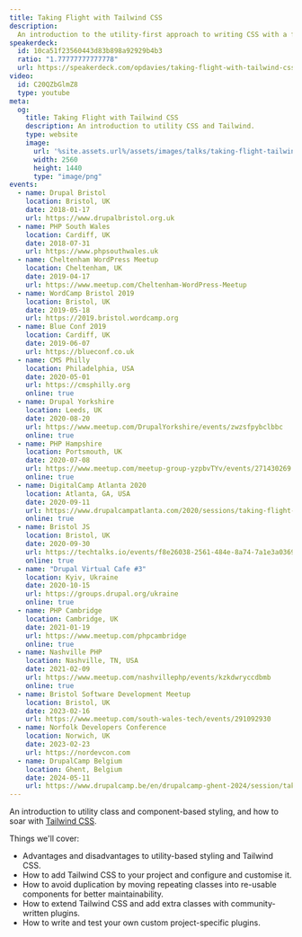 ```yaml
---
title: Taking Flight with Tailwind CSS
description:
  An introduction to the utility-first approach to writing CSS with a focus on the Tailwind CSS framework.
speakerdeck:
  id: 10ca51f23560443d83b898a92929b4b3
  ratio: "1.77777777777778"
  url: https://speakerdeck.com/opdavies/taking-flight-with-tailwind-css
video:
  id: C20QZbGlmZ8
  type: youtube
meta:
  og:
    title: Taking Flight with Tailwind CSS
    description: An introduction to utility CSS and Tailwind.
    type: website
    image:
      url: '%site.assets.url%/assets/images/talks/taking-flight-tailwind.jpg'
      width: 2560
      height: 1440
      type: "image/png"
events:
  - name: Drupal Bristol
    location: Bristol, UK
    date: 2018-01-17
    url: https://www.drupalbristol.org.uk
  - name: PHP South Wales
    location: Cardiff, UK
    date: 2018-07-31
    url: https://www.phpsouthwales.uk
  - name: Cheltenham WordPress Meetup
    location: Cheltenham, UK
    date: 2019-04-17
    url: https://www.meetup.com/Cheltenham-WordPress-Meetup
  - name: WordCamp Bristol 2019
    location: Bristol, UK
    date: 2019-05-18
    url: https://2019.bristol.wordcamp.org
  - name: Blue Conf 2019
    location: Cardiff, UK
    date: 2019-06-07
    url: https://blueconf.co.uk
  - name: CMS Philly
    location: Philadelphia, USA
    date: 2020-05-01
    url: https://cmsphilly.org
    online: true
  - name: Drupal Yorkshire
    location: Leeds, UK
    date: 2020-08-20
    url: https://www.meetup.com/DrupalYorkshire/events/zwzsfpybclbbc
    online: true
  - name: PHP Hampshire
    location: Portsmouth, UK
    date: 2020-07-08
    url: https://www.meetup.com/meetup-group-yzpbvTYv/events/271430269
    online: true
  - name: DigitalCamp Atlanta 2020
    location: Atlanta, GA, USA
    date: 2020-09-11
    url: https://www.drupalcampatlanta.com/2020/sessions/taking-flight-tailwind-css
    online: true
  - name: Bristol JS
    location: Bristol, UK
    date: 2020-09-30
    url: https://techtalks.io/events/f8e26038-2561-484e-8a74-7a1e3a0369b8
    online: true
  - name: "Drupal Virtual Cafe #3"
    location: Kyiv, Ukraine
    date: 2020-10-15
    url: https://groups.drupal.org/ukraine
    online: true
  - name: PHP Cambridge
    location: Cambridge, UK
    date: 2021-01-19
    url: https://www.meetup.com/phpcambridge
    online: true
  - name: Nashville PHP
    location: Nashville, TN, USA
    date: 2021-02-09
    url: https://www.meetup.com/nashvillephp/events/kzkdwryccdbmb
    online: true
  - name: Bristol Software Development Meetup
    location: Bristol, UK
    date: 2023-02-16
    url: https://www.meetup.com/south-wales-tech/events/291092930
  - name: Norfolk Developers Conference
    location: Norwich, UK
    date: 2023-02-23
    url: https://nordevcon.com
  - name: DrupalCamp Belgium
    location: Ghent, Belgium
    date: 2024-05-11
    url: https://www.drupalcamp.be/en/drupalcamp-ghent-2024/session/taking-flight-tailwi%E2%80%A6
---
```


An introduction to utility class and component-based styling, and how to soar with [Tailwind CSS][1].

Things we'll cover:

- Advantages and disadvantages to utility-based styling and Tailwind CSS.
- How to add Tailwind CSS to your project and configure and customise it.
- How to avoid duplication by moving repeating classes into re-usable components for better maintainability.
- How to extend Tailwind CSS and add extra classes with community-written plugins.
- How to write and test your own custom project-specific plugins.

[1]: https://tailwindcss.com
